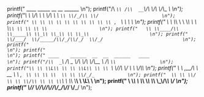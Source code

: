 printf(" ____    _____   __  __  ______              						\n");
printf("/\\  _`\\ /\\  __`\\/\\ \\/\\ \\/\\__  _\\             				\n");
printf("\\ \\ \\/\\ \\ \\ \\/\\ \\ \\ `\\ \\/_/\\ \\/             			\n");
printf(" \\ \\ \\ \\ \\ \\ \\ \\ \\ \\ , ` \\ \\ \\ \\             			\n");
printf("  \\ \\ \\_\\ \\ \\ \\_\\ \\ \\ \\`\\ \\ \\ \\ \\           		\n");
printf("   \\ \\____/\\ \\_____\\ \\_\\ \\_\\ \\ \\_\\           			\n");
printf("    \\/___/  \\/_____/\\/_/\\/_/  \\/_/           					\n");
printf("                                             						\n");
printf("                                             						\n");
printf(" ____    ______  __  __  ______   ____       						\n");
printf("/\\  _`\\ /\\  _  \\/\\ \\/\\ \\/\\__  _\\ /\\  _`\\     			\n");
printf("\\ \\ \\L\\ \\ \\ \\L\\ \\ \\ `\\ \\/_/\\ \\/ \\ \\ \\/\\_\\   		\n");
printf(" \\ \\ ,__/\\ \\  __ \\ \\ , ` \\ \\ \\ \\  \\ \\ \\/_/_  			\n");
printf("  \\ \\ \\/  \\ \\ \\/\\ \\ \\ \\`\\ \\ \\_\\ \\__\\ \\ \\L\\ \\ 	\n");
printf("   \\ \\_\\   \\ \\_\\ \\_\\ \\_\\ \\_\\/\\_____\\ \\____/ 			\n");
printf("    \\/_/    \\/_/\\/_/\\/_/\\/_/\\/_____/ \\/___/  				\n");